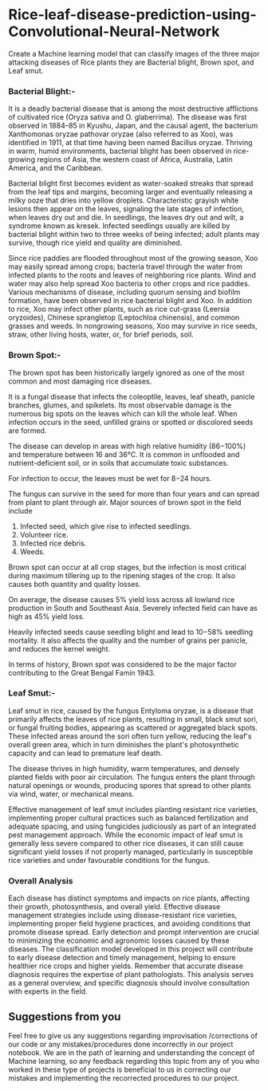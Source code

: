 # Rice-leaf-disease-prediction-using-Convolutional-Neural-Network
Create a Machine learning model that can classify images of the three major attacking diseases of Rice plants they are Bacterial blight, Brown spot, and Leaf smut.

### Bacterial Blight:- 
It is a deadly bacterial disease that is among the most destructive afflictions of cultivated rice (Oryza sativa and O. glaberrima). The disease was first observed in 1884–85 in Kyushu, Japan, and the causal agent, the bacterium Xanthomonas oryzae pathovar oryzae (also referred to as Xoo), was identified in 1911, at that time having been named Bacillus oryzae. Thriving in warm, humid environments, bacterial blight has been observed in rice-growing regions of Asia, the western coast of Africa, Australia, Latin America, and the Caribbean.

Bacterial blight first becomes evident as water-soaked streaks that spread from the leaf tips and margins, becoming larger and eventually releasing a milky ooze that dries into yellow droplets. Characteristic grayish white lesions then appear on the leaves, signaling the late stages of infection, when leaves dry out and die. In seedlings, the leaves dry out and wilt, a syndrome known as kresek. Infected seedlings usually are killed by bacterial blight within two to three weeks of being infected; adult plants may survive, though rice yield and quality are diminished.

Since rice paddies are flooded throughout most of the growing season, Xoo may easily spread among crops; bacteria travel through the water from infected plants to the roots and leaves of neighboring rice plants. Wind and water may also help spread Xoo bacteria to other crops and rice paddies. Various mechanisms of disease, including quorum sensing and biofilm formation, have been observed in rice bacterial blight and Xoo. In addition to rice, Xoo may infect other plants, such as rice cut-grass (Leersia oryzoides), Chinese sprangletop (Leptochloa chinensis), and common grasses and weeds. In nongrowing seasons, Xoo may survive in rice seeds, straw, other living hosts, water, or, for brief periods, soil.

### Brown Spot:- 
The brown spot has been historically largely ignored as one of the most common and most damaging rice diseases.

It is a fungal disease that infects the coleoptile, leaves, leaf sheath, panicle branches, glumes, and spikelets. Its most observable damage is the numerous big spots on the leaves which can kill the whole leaf. When infection occurs in the seed, unfilled grains or spotted or discolored seeds are formed.

The disease can develop in areas with high relative humidity (86−100%) and temperature between 16 and 36°C. It is common in unflooded and nutrient-deficient soil, or in soils that accumulate toxic substances.

For infection to occur, the leaves must be wet for 8−24 hours.

The fungus can survive in the seed for more than four years and can spread from plant to plant through air. Major sources of brown spot in the field include

1. Infected seed, which give rise to infected seedlings.
2. Volunteer rice.
3. Infected rice debris.
4. Weeds.

Brown spot can occur at all crop stages, but the infection is most critical during maximum tillering up to the ripening stages of the crop. It also causes both quantity and quality losses.

On average, the disease causes 5% yield loss across all lowland rice production in South and Southeast Asia. Severely infected field can have as high as 45% yield loss.

Heavily infected seeds cause seedling blight and lead to 10−58% seedling mortality. It also affects the quality and the number of grains per panicle, and reduces the kernel weight.

In terms of history, Brown spot was considered to be the major factor contributing to the Great Bengal Famin 1943.

### Leaf Smut:- 
Leaf smut in rice, caused by the fungus Entyloma oryzae, is a disease that primarily affects the leaves of rice plants, resulting in small, black smut sori, or fungal fruiting bodies, appearing as scattered or aggregated black spots. These infected areas around the sori often turn yellow, reducing the leaf's overall green area, which in turn diminishes the plant's photosynthetic capacity and can lead to premature leaf death.

The disease thrives in high humidity, warm temperatures, and densely planted fields with poor air circulation. The fungus enters the plant through natural openings or wounds, producing spores that spread to other plants via wind, water, or mechanical means.

Effective management of leaf smut includes planting resistant rice varieties, implementing proper cultural practices such as balanced fertilization and adequate spacing, and using fungicides judiciously as part of an integrated pest management approach. While the economic impact of leaf smut is generally less severe compared to other rice diseases, it can still cause significant yield losses if not properly managed, particularly in susceptible rice varieties and under favourable conditions for the fungus.


### Overall Analysis
Each disease has distinct symptoms and impacts on rice plants, affecting their growth, photosynthesis, and overall yield. Effective disease management strategies include using disease-resistant rice varieties, implementing proper field hygiene practices, and avoiding conditions that promote disease spread. Early detection and prompt intervention are crucial to minimizing the economic and agronomic losses caused by these diseases. The classification model developed in this project will contribute to early disease detection and timely management, helping to ensure healthier rice crops and higher yields. Remember that accurate disease diagnosis requires the expertise of plant pathologists. This analysis serves as a general overview, and specific diagnosis should involve consultation with experts in the field.

## Suggestions from you
Feel free to give us any suggestions regarding improvisation /corrections of our code or any mistakes/procedures done incorrectly in our project notebook. We are in the path of learning and understanding the concept of Machine learning, so any feedback regarding this topic from any of you who worked in these type of projects is beneficial to us in correcting our mistakes and implementing the recorrected procedures to our project.
